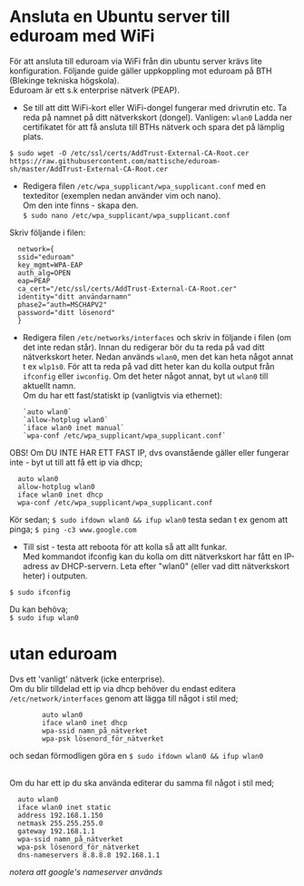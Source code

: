 # Ansluta en Ubuntu server till eduroam med WiFi

För att ansluta till eduroam via WiFi från din ubuntu server krävs lite konfiguration. Följande guide gäller uppkoppling mot eduroam på BTH (Blekinge tekniska högskola).  
Eduroam är ett s.k enterprise nätverk (PEAP).  

+ Se till att ditt WiFi-kort eller WiFi-dongel fungerar med drivrutin etc.
Ta reda på namnet på ditt nätverkskort (dongel). Vanligen: `wlan0`
Ladda ner certifikatet för att få ansluta till BTHs nätverk och spara det på lämplig plats.

`$ sudo wget -O /etc/ssl/certs/AddTrust-External-CA-Root.cer https://raw.githubusercontent.com/mattische/eduroam-sh/master/AddTrust-External-CA-Root.cer`

+ Redigera filen `/etc/wpa_supplicant/wpa_supplicant.conf` med en texteditor (exemplen nedan använder vim och nano).  
      Om den inte finns - skapa den.  
      `$ sudo nano /etc/wpa_supplicant/wpa_supplicant.conf` 



Skriv följande i filen:

      network={  
      ssid="eduroam"  
      key_mgmt=WPA-EAP  
      auth_alg=OPEN  
      eap=PEAP  
      ca_cert="/etc/ssl/certs/AddTrust-External-CA-Root.cer"  
      identity="ditt användarnamn"  
      phase2="auth=MSCHAPV2"  
      password="ditt lösenord"  
      }  

+ Redigera filen `/etc/networks/interfaces` och skriv in följande i filen (om det inte redan står). Innan du redigerar bör du ta reda på vad ditt nätverkskort heter. Nedan används `wlan0`, men det kan heta något annat t ex `wlp1s0`. För att ta reda på vad ditt heter kan du kolla output från `ifconfig` eller `iwconfig`. Om det heter något annat, byt ut `wlan0` till aktuellt namn.  
Om du har ett fast/statiskt ip (vanligtvis via ethernet):  

      `auto wlan0`  
      `allow-hotplug wlan0`  
      `iface wlan0 inet manual`  
      `wpa-conf /etc/wpa_supplicant/wpa_supplicant.conf`  

OBS!
Om DU INTE HAR ETT FAST IP, dvs ovanstående gäller eller fungerar inte - byt ut till att få ett ip via dhcp;

      auto wlan0  
      allow-hotplug wlan0  
      iface wlan0 inet dhcp  
      wpa-conf /etc/wpa_supplicant/wpa_supplicant.conf  
      
Kör sedan;
      `$ sudo ifdown wlan0 && ifup wlan0`
      testa sedan t ex genom att pinga;
      `$ ping -c3 www.google.com`

+ Till sist - testa att reboota för att kolla så att allt funkar.   
Med kommandot ifconfig kan du kolla om ditt nätverkskort har fått en IP-adress av DHCP-servern. Leta efter "wlan0" (eller vad ditt nätverkskort heter) i outputen.

`$ sudo ifconfig`

Du kan behöva;  
`$ sudo ifup wlan0` 


# utan eduroam  
Dvs ett 'vanligt' nätverk (icke enterprise).  
Om du blir tilldelad ett ip via dhcp behöver du endast editera `/etc/network/interfaces` genom att lägga till något i stil med;  

            auto wlan0  
            iface wlan0 inet dhcp
            wpa-ssid namn_på_nätverket
            wpa-psk lösenord_för_nätverket  

och sedan förmodligen göra en `$ sudo ifdown wlan0 && ifup wlan0`

<br>
Om du har ett ip du ska använda editerar du samma fil något i stil med;  

      auto wlan0
      iface wlan0 inet static
      address 192.168.1.150
      netmask 255.255.255.0
      gateway 192.168.1.1
      wpa-ssid namn_på_nätverket
      wpa-psk lösenord_för_nätverket
      dns-nameservers 8.8.8.8 192.168.1.1  

_notera att google's nameserver används_
